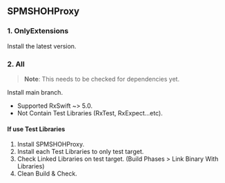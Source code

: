 ## SPMSHOHProxy

### 1. OnlyExtensions

Install the latest version.

### 2. All

> **Note**: This needs to be checked for dependencies yet.

Install main branch.

* Supported RxSwift ~> 5.0.
* Not Contain Test Libraries (RxTest, RxExpect...etc).

#### If use Test Libraries

1. Install SPMSHOHProxy.
2. Install each Test Libraries to only test target.
3. Check Linked Libraries on test target.
(Build Phases > Link Binary With Libraries)
4. Clean Build & Check.
